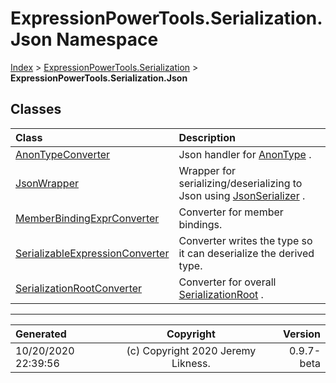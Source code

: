 ﻿# ExpressionPowerTools.Serialization.Json Namespace

[Index](../index.md) > [ExpressionPowerTools.Serialization](ExpressionPowerTools.Serialization.a.md) > **ExpressionPowerTools.Serialization.Json**

## Classes

| Class | Description |
| :-- | :-- |
| [AnonTypeConverter](ExpressionPowerTools.Serialization.Json.AnonTypeConverter.cs.md) | Json handler for [AnonType](ExpressionPowerTools.Serialization.Serializers.AnonType.cs.md) . |
| [JsonWrapper](ExpressionPowerTools.Serialization.Json.JsonWrapper.cs.md) | Wrapper for serializing/deserializing to Json using [JsonSerializer](https://docs.microsoft.com/dotnet/api/system.text.json.jsonserializer) . |
| [MemberBindingExprConverter](ExpressionPowerTools.Serialization.Json.MemberBindingExprConverter.cs.md) | Converter for member bindings. |
| [SerializableExpressionConverter](ExpressionPowerTools.Serialization.Json.SerializableExpressionConverter.cs.md) | Converter writes the type so it can deserialize the derived type. |
| [SerializationRootConverter](ExpressionPowerTools.Serialization.Json.SerializationRootConverter.cs.md) | Converter for overall [SerializationRoot](ExpressionPowerTools.Serialization.Serializers.SerializationRoot.cs.md) . |


---

| Generated | Copyright | Version |
| :-- | :-: | --: |
| 10/20/2020 22:39:56 | (c) Copyright 2020 Jeremy Likness. | 0.9.7-beta |
